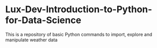 # Lux-Dev-Introduction-to-Python-for-Data-Science
This is a repository of basic Python commands to import, explore and manipulate weather data
